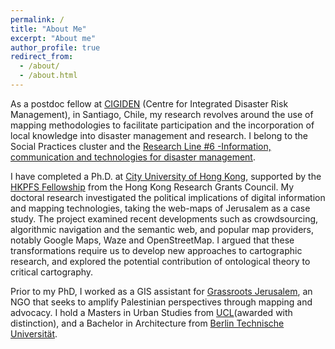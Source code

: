 ```yaml
---
permalink: /
title: "About Me"
excerpt: "About me"
author_profile: true
redirect_from: 
  - /about/
  - /about.html
---
```


As a postdoc fellow at [CIGIDEN](http://www.cigiden.cl/en/home/) (Centre for Integrated Disaster Risk Management), in Santiago, Chile, my research revolves around the use of mapping methodologies to facilitate participation and the incorporation of local knowledge into disaster management and research. I belong to the Social Practices cluster and the [Research Line #6 -Information, communication and technologies for disaster management](https://www.cigiden.cl/en/l6-communication-and-emerging-technologies-for-disaster-risk-reduction/).

I have completed a Ph.D. at [City University of Hong Kong](https://www.cityu.edu.hk/), supported by the [HKPFS Fellowship](https://cerg1.ugc.edu.hk/hkpfs/index.html) from the Hong Kong Research Grants Council. My doctoral research investigated the political implications of digital information and mapping technologies, taking the web-maps of Jerusalem as a case study. The project examined recent developments such as crowdsourcing, algorithmic navigation and the semantic web, and popular map providers, notably Google Maps, Waze and OpenStreetMap. I argued that these transformations require us to develop new approaches to cartographic research, and explored the potential contribution of ontological theory to critical cartography.

Prior to my PhD, I worked as a GIS assistant for [Grassroots Jerusalem](https://www.grassrootsalquds.net), an NGO that seeks to amplify Palestinian perspectives through mapping and advocacy. I hold a Masters in Urban Studies from [UCL](https://www.ucl.ac.uk/)(awarded with distinction), and a Bachelor in Architecture from [Berlin Technische Universität](https://www.tu-berlin.de). 
